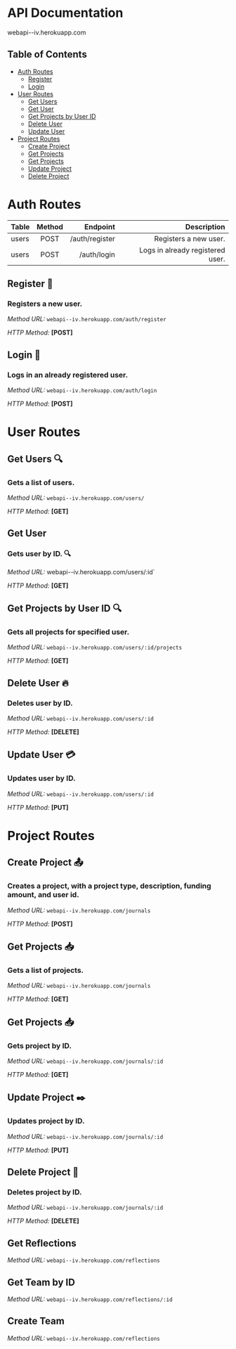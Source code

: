 #  API Documentation

webapi--iv.herokuapp.com

## Table of Contents
 
- [Auth Routes](#auth-routes)
  * [Register](#register)    
  * [Login](#login)    
- [User Routes](#user-routes)
  * [Get Users](#get-users)    
  * [Get User](#get-user)
  * [Get Projects by User ID](#get-projects-by-user-id)
  * [Delete User](#delete-user)
  * [Update User](#update-user)
- [Project Routes](#project-routes)
  * [Create Project](#create-project)    
  * [Get Projects](#get-projects)    
  * [Get Projects](#get-projects-1)    
  * [Update Project](#update-project)    
  * [Delete Project](#delete-project)
    



# Auth Routes
| Table | Method |       Endpoint |                      Description |
| ----- | :----: | -------------: | -------------------------------: |
| users |  POST  | /auth/register |            Registers a new user. |
| users |  POST  | /auth/login    | Logs in already registered user. |

## Register 📑

### Registers a new user.

_Method URL:_ `webapi--iv.herokuapp.com/auth/register`

_HTTP Method:_ **[POST]**

## Login 📃

### Logs in an already registered user.

_Method URL:_ `webapi--iv.herokuapp.com/auth/login`

_HTTP Method:_ **[POST]**


# User Routes

## Get Users 🔍

### Gets a list of users.

_Method URL:_ `webapi--iv.herokuapp.com/users/`

_HTTP Method:_ **[GET]**

## Get User

### Gets user by ID. 🔍

_Method URL:_ webapi--iv.herokuapp.com/users/:id`

_HTTP Method:_ **[GET]**

## Get Projects by User ID 🔍

### Gets all projects for specified user.

_Method URL:_ `webapi--iv.herokuapp.com/users/:id/projects`

_HTTP Method:_ **[GET]**


## Delete User 🔥

### Deletes user by ID.

_Method URL:_ `webapi--iv.herokuapp.com/users/:id`

_HTTP Method:_ **[DELETE]**


## Update User  💳

### Updates user by ID.

_Method URL:_ `webapi--iv.herokuapp.com/users/:id`

_HTTP Method:_ **[PUT]**


# Project Routes

## Create Project 📤

### Creates a project, with a project type, description, funding amount, and user id.

_Method URL:_ `webapi--iv.herokuapp.com/journals`

_HTTP Method:_ **[POST]**


## Get Projects 📥

### Gets a list of projects.

_Method URL:_ `webapi--iv.herokuapp.com/journals`

_HTTP Method:_ **[GET]**

## Get Projects 📥

### Gets project by ID.

_Method URL:_ `webapi--iv.herokuapp.com/journals/:id`

_HTTP Method:_ **[GET]**


## Update Project ✒️

### Updates project by ID.

_Method URL:_ `webapi--iv.herokuapp.com/journals/:id`

_HTTP Method:_ **[PUT]**


## Delete Project  🔪

### Deletes project by ID.

_Method URL:_ `webapi--iv.herokuapp.com/journals/:id`

_HTTP Method:_ **[DELETE]**


## Get Reflections

_Method URL:_ `webapi--iv.herokuapp.com/reflections`

## Get Team by ID

_Method URL:_ `webapi--iv.herokuapp.com/reflections/:id`

## Create Team

_Method URL:_ `webapi--iv.herokuapp.com/reflections`


 

